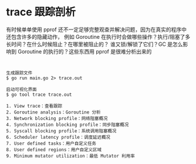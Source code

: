 # trace 跟踪剖析

有时候单单使用 pprof 还不一定足够完整观查并解决问题，因为在真实的程序中还包含许多的隐藏动作，
例如 Goroutine 在执行时会做哪些操作？执行/阻塞了多长时间？在什么时候阻止？在哪里被阻止的？
谁又锁/解锁了它们？GC 是怎么影响到 Goroutine 的执行的？这些东西用 pprof 是很难分析出来的

# 
```
生成跟踪文件
$ go run main.go 2> trace.out

启动可视化界面
$ go tool trace trace.out

1. View trace：查看跟踪
2. Goroutine analysis：Goroutine 分析
3. Network blocking profile：网络阻塞概况
4. Synchronization blocking profile：同步阻塞概况
5. Syscall blocking profile：系统调用阻塞概况
6. Scheduler latency profile：调度延迟概况
7. User defined tasks：用户自定义任务
8. User defined regions：用户自定义区域
9. Minimum mutator utilization：最低 Mutator 利用率
```
